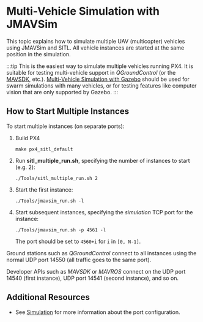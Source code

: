 # Multi-Vehicle Simulation with JMAVSim

This topic explains how to simulate multiple UAV (multicopter) vehicles using JMAVSim and SITL.
All vehicle instances are started at the same position in the simulation.

:::tip
This is the easiest way to simulate multiple vehicles running PX4.
It is suitable for testing multi-vehicle support in *QGroundControl* (or the [MAVSDK](https://mavsdk.mavlink.io/), etc.).
[Multi-Vehicle Simulation with Gazebo](../simulation/multi-vehicle-simulation.md) should be used for swarm simulations with many vehicles, or for testing features like computer vision that are only supported by Gazebo.
:::


## How to Start Multiple Instances

To start multiple instances (on separate ports):

1. Build PX4
   ```
   make px4_sitl_default
   ```
1. Run **sitl_multiple_run.sh**, specifying the number of instances to start (e.g. 2):
   ```
   ./Tools/sitl_multiple_run.sh 2
   ```
1. Start the first instance:
   ```
   ./Tools/jmavsim_run.sh -l
   ```
1. Start subsequent instances, specifying the *simulation* TCP port for the instance:
   ```
   ./Tools/jmavsim_run.sh -p 4561 -l
   ```
   The port should be set to `4560+i` for `i` in `[0, N-1]`.

Ground stations such as *QGroundControl* connect to all instances using the normal UDP port 14550 (all traffic goes to the same port).

Developer APIs such as *MAVSDK* or *MAVROS* connect on the UDP port 14540 (first instance), UDP port 14541 (second instance), and so on. 

## Additional Resources

* See [Simulation](../simulation/README.md) for more information about the port configuration.
